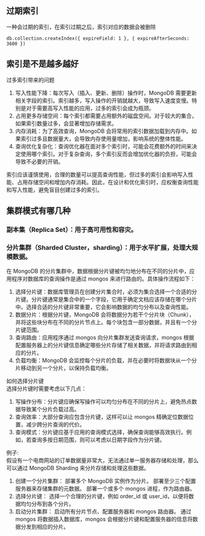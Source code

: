 ## 过期索引
一种会过期的索引，在索引过期之后，索引对应的数据会被删除 
```
db.collection.createIndex({ expireField: 1 }, { expireAfterSeconds: 3600 })
```

## 索引是不是越多越好

过多索引带来的问题
  1. 写入性能下降：每次写入（插入、更新、删除）操作时，MongoDB 需要更新相关字段的索引。索引越多，写入操作的开销就越大，导致写入速度变慢。特别是对于需要高写入性能的应用，过多的索引会成为瓶颈。
  2. 占用更多存储空间：每个索引都需要占用额外的磁盘空间。对于较大的集合，如果索引数量过多，会显著增加存储需求。
  3. 内存消耗：为了高效查询，MongoDB 会将常用的索引数据加载到内存中。如果索引过多且数据量大，会导致内存使用量增加，影响系统的整体性能。
  4. 查询优化复杂化：查询优化器在面对多个索引时，可能会花费额外的时间来决定使用哪个索引。对于复杂查询，多个索引反而会增加优化器的负担，可能会导致不必要的开销。

  索引应该谨慎使用，合理的数量可以提高查询性能，但过多的索引会影响写入性能、占用存储空间和增加内存消耗。因此，在设计和优化索引时，应权衡查询性能和写入性能，避免盲目创建过多的索引。

## 集群模式有哪几种
### 副本集（Replica Set）：用于高可用性和容灾。
### 分片集群（Sharded Cluster，sharding）：用于水平扩展，处理大规模数据。

在 MongoDB 的分片集群中，数据根据分片键被均匀地分布在不同的分片中，应用程序对数据库的查询操作是通过 mongos 来进行路由的。具体操作流程如下：
  1. 选择分片键：数据库管理员在创建分片集合时，必须为集合选择一个合适的分片键。分片键通常是集合中的一个字段，它用于确定文档应该存储在哪个分片中。选择合适的分片键非常重要，它会影响数据的均匀分布以及查询性能。
  2. 数据分片：根据分片键，MongoDB 会将数据分为若干个分片块（Chunk），并将这些块分布在不同的分片节点上。每个块包含一部分数据，并且有一个分片键范围。
  3. 查询路由：应用程序通过 mongos 向分片集群发送查询请求，mongos 根据配置服务器上的分片键信息确定哪些分片存储了相关数据，并将请求路由到相应的分片。
  4. 负载均衡：MongoDB 会监控每个分片的负载，并在必要时将数据块从一个分片移动到另一个分片，以保持负载均衡。

如何选择分片键  
选择分片键时需要考虑以下几点：  
  1. 写操作分布：分片键应确保写操作可以均匀分布在不同的分片上，避免热点数据导致某个分片负载过高。
  2. 查询效率：大部分查询应包含分片键，这样可以让 mongos 精确定位数据位置，减少跨分片查询的代价。
  3. 查询模式：分片键应基于应用的查询模式选择，确保查询能够高效执行。例如，若查询多按日期范围，则可以考虑以日期字段作为分片键。

例子:  
假设有一个电商网站的订单数据量非常大，无法通过单一服务器存储和处理，那么可以通过 MongoDB Sharding 来分片存储和处理这些数据。  
1. 创建一个分片集群：
  部署多个 MongoDB 实例作为分片。
  部署至少三个配置服务器来存储集群的元数据。
  部署一个或多个 mongos 进程，作为路由器。
2. 选择分片键：
  选择一个合理的分片键，例如 order_id 或 user_id，以便将数据均匀分布到各个分片。
3. 启动分片集群：
  启动所有分片节点、配置服务器和 mongos 路由器。
  通过 mongos 将数据插入数据库，mongos 会根据分片键和配置服务器的信息将数据分发到相应的分片。
